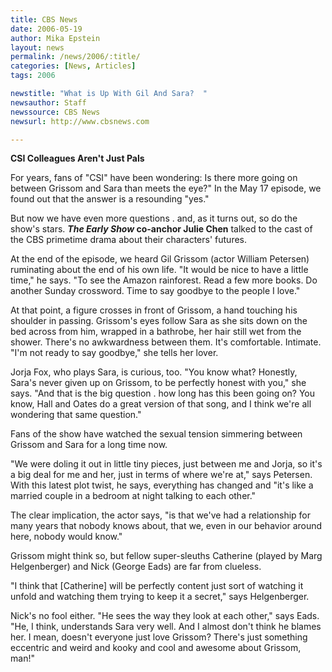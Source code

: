 ```yaml
---
title: CBS News
date: 2006-05-19
author: Mika Epstein
layout: news
permalink: /news/2006/:title/
categories: [News, Articles]
tags: 2006

newstitle: "What is Up With Gil And Sara?  "
newsauthor: Staff  
newssource: CBS News  
newsurl: http://www.cbsnews.com  

---
```


**CSI Colleagues Aren't Just Pals**

For years, fans of "CSI" have been wondering: Is there more going on between Grissom and Sara than meets the eye?" In the May 17 episode, we found out that the answer is a resounding "yes."

But now we have even more questions . and, as it turns out, so do the show's stars. ***The Early Show* co-anchor Julie Chen** talked to the cast of the CBS primetime drama about their characters' futures.

At the end of the episode, we heard Gil Grissom (actor William Petersen) ruminating about the end of his own life. "It would be nice to have a little time," he says. "To see the Amazon rainforest. Read a few more books. Do another Sunday crossword. Time to say goodbye to the people I love."

At that point, a figure crosses in front of Grissom, a hand touching his shoulder in passing. Grissom's eyes follow Sara as she sits down on the bed across from him, wrapped in a bathrobe, her hair still wet from the shower. There's no awkwardness between them. It's comfortable. Intimate. "I'm not ready to say goodbye," she tells her lover.

Jorja Fox, who plays Sara, is curious, too. "You know what? Honestly, Sara's never given up on Grissom, to be perfectly honest with you," she says. "And that is the big question . how long has this been going on? You know, Hall and Oates do a great version of that song, and I think we're all wondering that same question."

Fans of the show have watched the sexual tension simmering between Grissom and Sara for a long time now.

"We were doling it out in little tiny pieces, just between me and Jorja, so it's a big deal for me and her, just in terms of where we're at," says Petersen. With this latest plot twist, he says, everything has changed and "it's like a married couple in a bedroom at night talking to each other."

The clear implication, the actor says, "is that we've had a relationship for many years that nobody knows about, that we, even in our behavior around here, nobody would know."

Grissom might think so, but fellow super-sleuths Catherine (played by Marg Helgenberger) and Nick (George Eads) are far from clueless.

"I think that [Catherine] will be perfectly content just sort of watching it unfold and watching them trying to keep it a secret," says Helgenberger.

Nick's no fool either. "He sees the way they look at each other," says Eads. "He, I think, understands Sara very well. And I almost don't think he blames her. I mean, doesn't everyone just love Grissom? There's just something eccentric and weird and kooky and cool and awesome about Grissom, man!"

